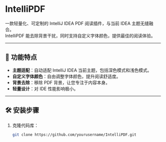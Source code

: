 # IntelliPDF

一款轻量化、可定制的 IntelliJ IDEA PDF 阅读插件，与当前 IDEA 主题无缝融合。  
IntelliPDF 能去除背景干扰，同时支持自定义字体颜色，提供最佳的阅读体验。

---

## 🚀 功能特点

- **主题适配**：自动适配 IntelliJ IDEA 当前主题，包括深色模式和浅色模式。
- **自定义字体颜色**：自由调整字体颜色，提升阅读舒适度。
- **背景去除**：移除 PDF 背景，让您专注于内容本身。
- **轻量设计**：对 IDE 性能影响极小。

---

## 🛠️ 安装步骤

1. 克隆代码库：
   ```bash
   git clone https://github.com/yourusername/IntelliPDF.git
